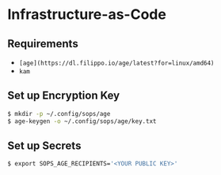 # Infrastructure-as-Code

## Requirements

- `[age](https://dl.filippo.io/age/latest?for=linux/amd64)`
- `kam`

## Set up Encryption Key

```bash
$ mkdir -p ~/.config/sops/age
$ age-keygen -o ~/.config/sops/age/key.txt
```

## Set up Secrets

```bash
$ export SOPS_AGE_RECIPIENTS='<YOUR PUBLIC KEY>'
```
